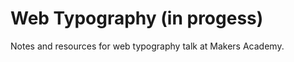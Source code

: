 Web Typography (in progess)
===========================
Notes and resources for web typography talk at Makers Academy.
